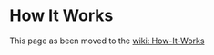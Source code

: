 How It Works
============

This page as been moved to the [wiki: How-It-Works](https://github.com/microsoft/AzUrlShortener/wiki/How-It-Works)